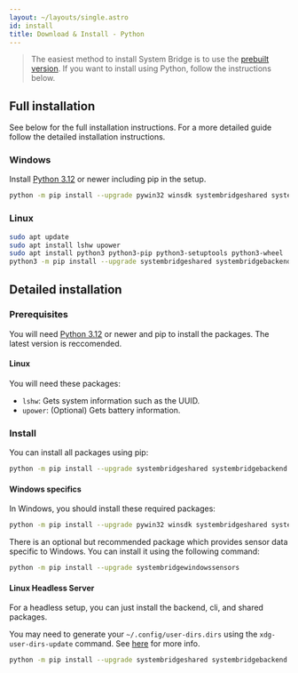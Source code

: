 ```yaml
---
layout: ~/layouts/single.astro
id: install
title: Download & Install - Python
---
```


> The easiest method to install System Bridge is to use the [prebuilt version](install). If you want to install using Python, follow the instructions below.

## Full installation

See below for the full installation instructions. For a more detailed guide follow the detailed installation instructions.

### Windows

Install [Python 3.12](https://www.python.org/downloads) or newer including pip in the setup.

```bash
python -m pip install --upgrade pywin32 winsdk systembridgeshared systembridgebackend systembridgecli systembridgefrontend systembridgegui systembridgewindowssensors
```

### Linux

```bash
sudo apt update
sudo apt install lshw upower
sudo apt install python3 python3-pip python3-setuptools python3-wheel
python3 -m pip install --upgrade systembridgeshared systembridgebackend systembridgecli systembridgefrontend systembridgegui
```

## Detailed installation

### Prerequisites

You will need [Python 3.12](https://www.python.org/downloads) or newer and pip to install the packages. The latest version is reccomended.

#### Linux

You will need these packages:

- `lshw`: Gets system information such as the UUID.
- `upower`: (Optional) Gets battery information.

### Install

You can install all packages using pip:

```bash
python -m pip install --upgrade systembridgeshared systembridgebackend systembridgecli systembridgefrontend systembridgegui
```

#### Windows specifics

In Windows, you should install these required packages:

```bash
python -m pip install --upgrade pywin32 winsdk systembridgeshared systembridgebackend
```

There is an optional but recommended package which provides sensor data specific to Windows. You can install it using the following command:

```bash
python -m pip install --upgrade systembridgewindowssensors
```

#### Linux Headless Server

For a headless setup, you can just install the backend, cli, and shared packages.

You may need to generate your `~/.config/user-dirs.dirs` using the `xdg-user-dirs-update` command. See [here](https://wiki.archlinux.org/title/XDG_user_directories) for more info.

```bash
python -m pip install --upgrade systembridgeshared systembridgebackend systembridgecli
```

